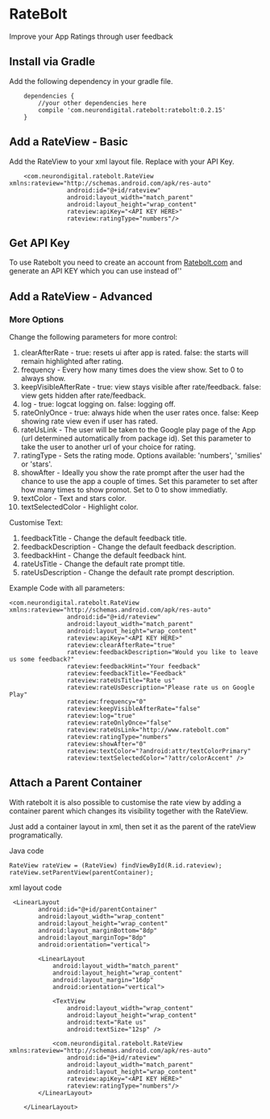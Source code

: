# RateBolt
Improve your App Ratings through user feedback


## Install via Gradle
Add the following dependency in your gradle file.
```
    dependencies {    
        //your other dependencies here
        compile 'com.neurondigital.ratebolt:ratebolt:0.2.15'
    }
```

## Add a RateView - Basic
Add the RateView to your xml layout file. Replace <API KEY HERE> with your API Key.
```
    <com.neurondigital.ratebolt.RateView xmlns:rateview="http://schemas.android.com/apk/res-auto"
                android:id="@+id/rateview"
                android:layout_width="match_parent"
                android:layout_height="wrap_content"
                rateview:apiKey="<API KEY HERE>"
                rateview:ratingType="numbers"/>
```
    
## Get API Key  
To use Ratebolt you need to create an account from [Ratebolt.com](http://ratebolt.com/integrate) and generate an API KEY which you can use instead of'<API KEY HERE>'
  
## Add a RateView - Advanced
### More Options
Change the following parameters for more control:

1. clearAfterRate - true: resets ui after app is rated. false: the starts will remain highlighted after rating.
2. frequency - Every how many times does the view show. Set to 0 to always show.
3. keepVisibleAfterRate - true: view stays visible after rate/feedback. false: view gets hidden after rate/feedback.
4. log - true: logcat logging on. false: logging off.
5. rateOnlyOnce - true: always hide when the user rates once. false: Keep showing rate view even if user has rated.
6. rateUsLink - The user will be taken to the Google play page of the App (url determined automatically from package id). Set this parameter to take the user to another url of your choice for rating.
7. ratingType - Sets the rating mode. Options available: 'numbers', 'smilies' or 'stars'.
8. showAfter - Ideally you show the rate prompt after the user had the chance to use the app a couple of times. Set this parameter to set after how many times to show promot. Set to 0 to show immediatly.
9. textColor - Text and stars color.
10. textSelectedColor - Highlight color.

Customise Text:
1. feedbackTitle - Change the default feedback title.
2. feedbackDescription - Change the default feedback description.
3. feedbackHint - Change the default feedback hint.
4. rateUsTitle - Change the default rate prompt title.
5. rateUsDescription - Change the default rate prompt description.

Example Code with all parameters:
```
<com.neurondigital.ratebolt.RateView xmlns:rateview="http://schemas.android.com/apk/res-auto"
                android:id="@+id/rateview"
                android:layout_width="match_parent"
                android:layout_height="wrap_content"
                rateview:apiKey="<API KEY HERE>"
                rateview:clearAfterRate="true"
                rateview:feedbackDescription="Would you like to leave us some feedback?"
                rateview:feedbackHint="Your feedback"
                rateview:feedbackTitle="Feedback"
                rateview:rateUsTitle="Rate us"
                rateview:rateUsDescription="Please rate us on Google Play"
                rateview:frequency="0"
                rateview:keepVisibleAfterRate="false"
                rateview:log="true"
                rateview:rateOnlyOnce="false"
                rateview:rateUsLink="http://www.ratebolt.com"
                rateview:ratingType="numbers"
                rateview:showAfter="0"
                rateview:textColor="?android:attr/textColorPrimary"
                rateview:textSelectedColor="?attr/colorAccent" />
```
  
## Attach a Parent Container
With ratebolt it is also possible to customise the rate view by adding a container parent which changes its visibility together with the RateView.

Just add a container layout in xml, then set it as the parent of the rateView programatically.

Java code
```LinearLayout parentContainer = (LinearLayout) findViewById(R.id.parentContainer);
RateView rateView = (RateView) findViewById(R.id.rateview);
rateView.setParentView(parentContainer);
```

xml layout code
```
 <LinearLayout
        android:id="@+id/parentContainer"
        android:layout_width="wrap_content"
        android:layout_height="wrap_content"
        android:layout_marginBottom="8dp"
        android:layout_marginTop="8dp"
        android:orientation="vertical">

        <LinearLayout
            android:layout_width="match_parent"
            android:layout_height="wrap_content"
            android:layout_margin="16dp"
            android:orientation="vertical">

            <TextView
                android:layout_width="wrap_content"
                android:layout_height="wrap_content"
                android:text="Rate us"
                android:textSize="12sp" />

            <com.neurondigital.ratebolt.RateView xmlns:rateview="http://schemas.android.com/apk/res-auto"
                android:id="@+id/rateview"
                android:layout_width="match_parent"
                android:layout_height="wrap_content"
                rateview:apiKey="<API KEY HERE>"
                rateview:ratingType="numbers"/>
        </LinearLayout>

    </LinearLayout>
```
